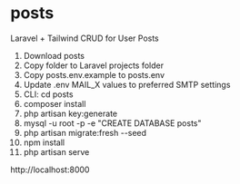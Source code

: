 # posts
Laravel + Tailwind CRUD for User Posts

1. Download posts
2. Copy folder to Laravel projects folder
3. Copy posts\.env.example to posts\.env
4. Update .env MAIL_X values to preferred SMTP settings
5. CLI: cd posts
6. composer install
7. php artisan key:generate
8. mysql -u root -p -e "CREATE DATABASE posts"
9. php artisan migrate:fresh --seed
10. npm install
11. php artisan serve

http://localhost:8000
